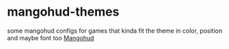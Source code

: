 # mangohud-themes
some mangohud configs for games that kinda fit the theme in color, position and maybe font too
[Mangohud]([https://github.com/flightlessmango/MangoHud])
